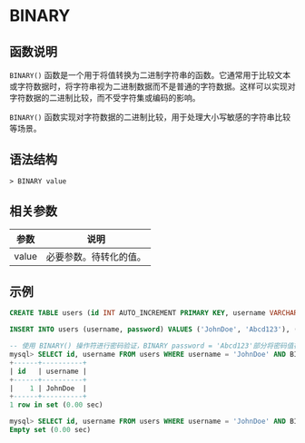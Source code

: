 # **BINARY**

## **函数说明**

`BINARY()` 函数是一个用于将值转换为二进制字符串的函数。它通常用于比较文本或字符数据时，将字符串视为二进制数据而不是普通的字符数据。这样可以实现对字符数据的二进制比较，而不受字符集或编码的影响。

`BINARY()` 函数实现对字符数据的二进制比较，用于处理大小写敏感的字符串比较等场景。

## **语法结构**

```
> BINARY value

```

## **相关参数**

|  参数  | 说明 |
|  ----  | ----  |
| value  | 必要参数。待转化的值。 |

## **示例**

```sql
CREATE TABLE users (id INT AUTO_INCREMENT PRIMARY KEY, username VARCHAR(50) NOT NULL, password VARCHAR(100) NOT NULL);

INSERT INTO users (username, password) VALUES ('JohnDoe', 'Abcd123'), ('AliceSmith', 'Efgh456'), ('BobJohnson', 'ijkl789');

-- 使用 BINARY() 操作符进行密码验证，BINARY password = 'Abcd123'部分将密码值视为二进制字符串，这样进行的比较是大小写敏感的。如果输入的密码与数据库中的记录匹配，查询将返回相应的用户 id 和 username，否则将返回空结果。
mysql> SELECT id, username FROM users WHERE username = 'JohnDoe' AND BINARY password = 'Abcd123';
+------+----------+
| id   | username |
+------+----------+
|    1 | JohnDoe  |
+------+----------+
1 row in set (0.00 sec)

mysql> SELECT id, username FROM users WHERE username = 'JohnDoe' AND BINARY password = 'abcd123';
Empty set (0.00 sec)
```

